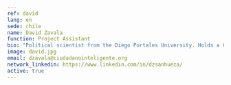 ```yaml
---
ref: david
lang: en
sede: chile
name: David Zavala
function: Project Assistant
bio: "Political scientist from the Diego Portales University. Holds a Certificate in Contemporary Political Thought from the Institute of Philosophy of the same university."
image: david.jpg
email: dzavala@ciudadanointeligente.org
network_linkedin: https://www.linkedin.com/in/dzsanhueza/
active: true
---
```

